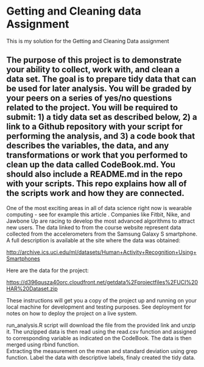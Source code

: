 # Getting and Cleaning data Assignment

This is my solution for the Getting and Cleaning Data assignment

## The purpose of this project is to demonstrate your ability to collect, work with, and clean a data set. The goal is to prepare tidy data that can be used for later analysis. You will be graded by your peers on a series of yes/no questions related to the project. You will be required to submit: 1) a tidy data set as described below, 2) a link to a Github repository with your script for performing the analysis, and 3) a code book that describes the variables, the data, and any transformations or work that you performed to clean up the data called CodeBook.md. You should also include a README.md in the repo with your scripts. This repo explains how all of the scripts work and how they are connected.

One of the most exciting areas in all of data science right now is wearable computing - see for example this article . Companies like Fitbit, Nike, and Jawbone Up are racing to develop the most advanced algorithms to attract new users. The data linked to from the course website represent data collected from the accelerometers from the Samsung Galaxy S smartphone. A full description is available at the site where the data was obtained:

http://archive.ics.uci.edu/ml/datasets/Human+Activity+Recognition+Using+Smartphones

Here are the data for the project:

https://d396qusza40orc.cloudfront.net/getdata%2Fprojectfiles%2FUCI%20HAR%20Dataset.zip


These instructions will get you a copy of the project up and running on your local machine for development and testing purposes. See deployment for notes on how to deploy the project on a live system.


run_analysis.R script will download the file from the provided link and unzip it. The unzipped data is then read using the read.csv function and assigned to corresponding variable as indicated on the CodeBook. The data is then merged using rbind function.  
Extracting the measurement on the mean and standard deviation using grep function. Label the data with descriptive labels, finaly created the tidy data.
